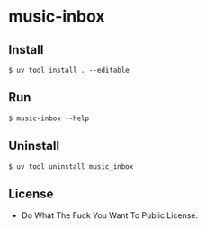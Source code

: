 # music-inbox

## Install

```
$ uv tool install . --editable
```

## Run

```
$ music-inbox --help
```

## Uninstall

```
$ uv tool uninstall music_inbox
```

## License

* Do What The Fuck You Want To Public License. 
